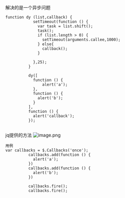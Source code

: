 解决的是一个异步问题

```
function dy (list,callback) {
            setTimeout(function () {
              var task = list.shift();
              task();
              if (list.length > 0) {
              	setTimeout(arguments.callee,1000);
              } else{
              	callback();
              }
            	
            },25);
          }
          
          dy([
            function () {
            	alert('a');
            },
            function () {
              alert('b');
            }
          ],
          function () {
          	alert('callback');
          });


```


jq提供的方法
![image.png](https://upload-images.jianshu.io/upload_images/13637909-555da96be7626944.png?imageMogr2/auto-orient/strip%7CimageView2/2/w/1240)


```
用例
var callbacks = $.Callbacks('once');
          callbacks.add(function () {
          	alert('a');
          })
          callbacks.add(function () {
          	alert('b');
          })
          
          callbacks.fire();
          callbacks.fire();
```